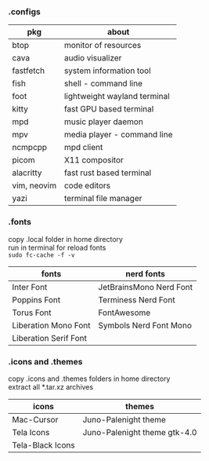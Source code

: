### .configs

| pkg         |              about                |
| ------------ | --------------------------- |
| btop        | monitor of resources         |
| cava        | audio visualizer             |
| fastfetch   | system information tool      |
| fish        | shell - command line         |
| foot        | lightweight wayland terminal |
| kitty       | fast GPU based terminal      |
| mpd         | music player daemon          |
| mpv         | media player - command line  |
| ncmpcpp     | mpd client                   |
| picom       | X11 compositor               |
| alacritty   | fast rust based terminal     |
| vim, neovim | code editors                 |
| yazi        | terminal file manager        |

### .fonts

copy .local folder in home directory  
run in terminal for reload fonts  
`
sudo fc-cache -f -v
`

| fonts                 | nerd fonts              |
| ----------------------- | -------------------- |
| Inter Font            | JetBrainsMono Nerd Font |
| Poppins Font          | Terminess Nerd Font     |
| Torus Font            | FontAwesome             |
| Liberation Mono Font  | Symbols Nerd Font Mono  |
| Liberation Serif Font |                         |

### .icons and .themes

copy .icons and .themes folders in home directory  
extract all *.tar.xz archives

| icons                | themes                            |
| ---------------------- | ------------------------------- |
| Mac-Cursor           | Juno-Palenight theme              |
| Tela Icons           | Juno-Palenight theme gtk-4.0      |
| Tela-Black Icons     |                                   |